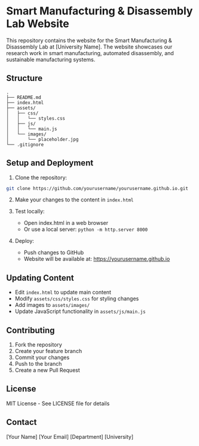 # Smart Manufacturing & Disassembly Lab Website

This repository contains the website for the Smart Manufacturing & Disassembly Lab at [University Name]. The website showcases our research work in smart manufacturing, automated disassembly, and sustainable manufacturing systems.

## Structure

```
.
├── README.md
├── index.html
├── assets/
│   ├── css/
│   │   └── styles.css
│   ├── js/
│   │   └── main.js
│   └── images/
│       └── placeholder.jpg
└── .gitignore
```

## Setup and Deployment

1. Clone the repository:
```bash
git clone https://github.com/yourusername/yourusername.github.io.git
```

2. Make your changes to the content in `index.html`

3. Test locally:
   - Open index.html in a web browser
   - Or use a local server: `python -m http.server 8000`

4. Deploy:
   - Push changes to GitHub
   - Website will be available at: https://yourusername.github.io

## Updating Content

- Edit `index.html` to update main content
- Modify `assets/css/styles.css` for styling changes
- Add images to `assets/images/`
- Update JavaScript functionality in `assets/js/main.js`

## Contributing

1. Fork the repository
2. Create your feature branch
3. Commit your changes
4. Push to the branch
5. Create a new Pull Request

## License

MIT License - See LICENSE file for details

## Contact

[Your Name]
[Your Email]
[Department]
[University]
